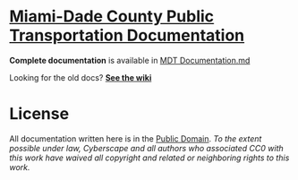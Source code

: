 # [Miami-Dade County Public Transportation Documentation](MDT%20Documentation.md)

**Complete documentation** is available in [MDT Documentation.md](MDT%20Documentation.md)

Looking for the old docs? [**See the wiki**](https://github.com/cscape/miamitransit-docs/wiki)


# License

All documentation written here is in the [Public Domain](https://creativecommons.org/publicdomain/zero/1.0/). *To the extent possible under law, Cyberscape and all authors who associated CC0 with this work have waived all copyright and related or neighboring rights to this work.*

